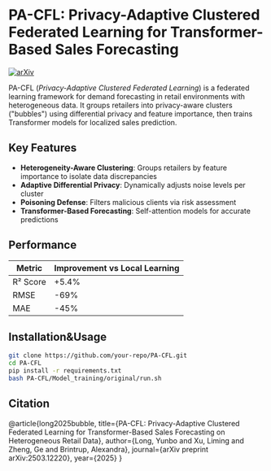 # PA-CFL: Privacy-Adaptive Clustered Federated Learning for Transformer-Based Sales Forecasting

[![arXiv](https://img.shields.io/badge/arXiv-2503.12220-b31b1b.svg)](https://arxiv.org/abs/2503.12220)

PA-CFL (*Privacy-Adaptive Clustered Federated Learning*) is a federated learning framework for demand forecasting in retail environments with heterogeneous data. It groups retailers into privacy-aware clusters ("bubbles") using differential privacy and feature importance, then trains Transformer models for localized sales prediction.

## Key Features
- **Heterogeneity-Aware Clustering**: Groups retailers by feature importance to isolate data discrepancies
- **Adaptive Differential Privacy**: Dynamically adjusts noise levels per cluster
- **Poisoning Defense**: Filters malicious clients via risk assessment
- **Transformer-Based Forecasting**: Self-attention models for accurate predictions

## Performance
| Metric        | Improvement vs Local Learning |
|---------------|------------------------------|
| R² Score      | +5.4%                        |
| RMSE          | -69%                         |
| MAE           | -45%                         |

## Installation&Usage
```bash
git clone https://github.com/your-repo/PA-CFL.git
cd PA-CFL
pip install -r requirements.txt
bash PA-CFL/Model_training/original/run.sh
```
## Citation
@article{long2025bubble,
  title={PA-CFL: Privacy-Adaptive Clustered Federated Learning for Transformer-Based Sales Forecasting on Heterogeneous Retail Data},
  author={Long, Yunbo and Xu, Liming and Zheng, Ge and Brintrup, Alexandra},
  journal={arXiv preprint arXiv:2503.12220},
  year={2025}
}
